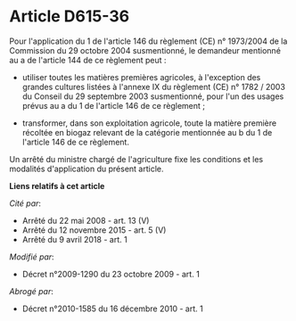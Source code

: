# Article D615-36

Pour l'application du 1 de l'article 146 du règlement (CE) n° 1973/2004 de la Commission du 29 octobre 2004 susmentionné, le
demandeur mentionné au a de l'article 144 de ce règlement peut :

- utiliser toutes les matières premières agricoles, à l'exception des grandes cultures listées à l'annexe IX du règlement
(CE) n° 1782 / 2003 du Conseil du 29 septembre 2003 susmentionné, pour l'un des usages prévus au a du 1 de l'article 146 de
ce règlement ;

- transformer, dans son exploitation agricole, toute la matière première récoltée en biogaz relevant de la catégorie
mentionnée au b du 1 de l'article 146 de ce règlement.

Un arrêté du ministre chargé de l'agriculture fixe les conditions et les modalités d'application du présent article.

**Liens relatifs à cet article**

_Cité par_:

  - Arrêté du 22 mai 2008 - art. 13 (V)
  - Arrêté du 12 novembre 2015 - art. 5 (V)
  - Arrêté du 9 avril 2018 - art. 1

_Modifié par_:

  - Décret n°2009-1290 du 23 octobre 2009 - art. 1

_Abrogé par_:

  - Décret n°2010-1585 du 16 décembre 2010 - art. 1
